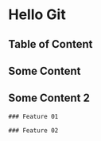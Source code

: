 # Hello Git

## Table of Content

## Some Content

## Some Content 2

	### Feature 01
	
	### Feature 02